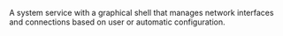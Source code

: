 A system service with a graphical shell that manages network interfaces and connections based on user or automatic configuration.
